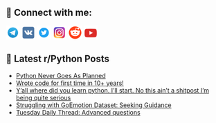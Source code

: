 ## 🔎 Connect with me:
[<img src="https://github.com/bullbesh/bullbesh/blob/main/images/Telegram.png" width="32" height="32" />](https://t.me/bullbesh)
[<img src="https://github.com/bullbesh/bullbesh/blob/main/images/VK.png" width="32" height="32" />](https://vk.com/bullbesh)
[<img src="https://github.com/bullbesh/bullbesh/blob/main/images/Twitter.png" width="32" height="32" />](https://twitter.com/bullbesh1)
[<img src="https://github.com/bullbesh/bullbesh/blob/main/images/Instagram.png" width="32" height="32" />](https://www.instagram.com/bullbesh)
[<img src="https://github.com/bullbesh/bullbesh/blob/main/images/Reddit.png" width="32" height="32" />](https://www.reddit.com/user/bullbesh)
[<img src="https://github.com/bullbesh/bullbesh/blob/main/images/YouTube.png" width="32" height="32" />](https://www.youtube.com/channel/UCtfjRs6uzgq5mfm8S06WTcg)

## 📕 Latest r/Python Posts
<!-- BLOG-POST-LIST:START -->
- [Python Never Goes As Planned](https://www.reddit.com/r/Python/comments/15l4bqt/python_never_goes_as_planned/)
- [Wrote code for first time in 10+ years!](https://www.reddit.com/r/Python/comments/15l3h16/wrote_code_for_first_time_in_10_years/)
- [Y’all where did you learn python. I’ll start. No this ain’t a shitpost I’m being quite serious](https://www.reddit.com/r/Python/comments/15l38fu/yall_where_did_you_learn_python_ill_start_no_this/)
- [Struggling with GoEmotion Dataset: Seeking Guidance](https://www.reddit.com/r/Python/comments/15l2b8z/struggling_with_goemotion_dataset_seeking_guidance/)
- [Tuesday Daily Thread: Advanced questions](https://www.reddit.com/r/Python/comments/15l1khy/tuesday_daily_thread_advanced_questions/)
<!-- BLOG-POST-LIST:END -->
